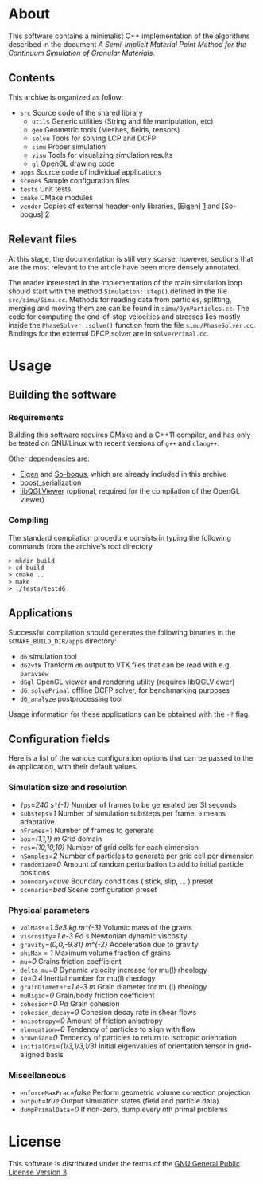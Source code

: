 
# About

This software contains a minimalist C++ implementation of the algorithms described in the document
*A Semi-Implicit Material Point Method for the Continuum Simulation of Granular Materials*.

## Contents

This archive is organized as follow:

  - `src`    Source code of the shared library
    - `utils`  Generic utilities (String and file manipulation, etc)
    - `geo`    Geometric tools (Meshes, fields, tensors)
    - `solve`  Tools for solving LCP and DCFP
	- `simu`   Proper simulation 
	- `visu`   Tools for visualizing simulation results
	- `gl`     OpenGL drawing code
  - `apps`   Source code of individual applications
  - `scenes` Sample configuration files
  - `tests`  Unit tests
  - `cmake`  CMake modules
  - `vendor` Copies of external header-only libraries, [Eigen] [1] and [So-bogus] [2] 


## Relevant files
At this stage, the documentation is still very scarse; however, sections
that are the most relevant to the article have been more densely annotated.

The reader interested in the implementation of the main simulation loop should start with the method `Simulation::step()` defined in the file `src/simu/Simu.cc`. 
Methods for reading data from particles, splitting, merging and moving them are can be found in `simu/DynParticles.cc`.
The code for computing the end-of-step velocities and stresses lies mostly inside
the `PhaseSolver::solve()` function from the file `simu/PhaseSolver.cc`.
Bindings for the external DFCP solver are in `solve/Primal.cc`.

# Usage

## Building the software

### Requirements
Building this software requires CMake and a C++11 compiler, and has
only be tested on GNU/Linux with recent versions of `g++` and `clang++`.

Other dependencies are:

  - [Eigen][1] and [So-bogus][2], which are already included in this archive
  - [boost\_serialization][3]
  - [libQGLViewer][4] (optional, required for the compilation of the OpenGL viewer)

### Compiling

The standard compilation procedure consists in typing the following
commands from the archive's root directory

	> mkdir build
	> cd build
	> cmake ..
	> make
	> ./tests/testd6

## Applications

Successful compilation should generates the following binaries in the `$CMAKE_BUILD_DIR/apps` directory:

  - `d6` simulation tool
  - `d62vtk` Tranform `d6` output to VTK files that can be read with e.g. `paraview`
  - `d6gl` OpenGL viewer and rendering utility (requires libQGLViewer)
  - `d6_solvePrimal` offline DCFP solver, for benchmarking purposes
  - `d6_analyze` postprocessing tool

Usage information for these applications can be obtained with the `-?` flag.

## Configuration fields

Here is a list of the various configuration options that can be passed to the `d6` application, with their default values.

### Simulation size and resolution

  - `fps`=*240 s^{-1}*  Number of frames to be generated per SI seconds
  - `substeps`=*1*      Number of simulation substeps per frame. `0` means adaptative.
  - `nFrames`=*1*       Number of frames to generate
  - `box`=*(1,1,1) m*   Grid domain
  - `res`=*(10,10,10)*  Number of grid cells for each dimension
  - `nSamples`=*2*      Number of particles to generate per grid cell per dimension
  - `randomize`=*0*     Amount of random perturbation to add to initial particle positions
  - `boundary`=*cuve*   Boundary conditions ( stick, slip, ... ) preset 
  - `scenario`=*bed*    Scene configuration preset

### Physical parameters

  - `volMass`=*1.5e3 kg.m^{-3}*     Volumic mass of the grains
  - `viscosity`=*1.e-3 Pa s*        Newtonian dynamic viscosity 
  - `gravity`=*(0,0,-9.81) m^{-2}*  Acceleration due to gravity
  - `phiMax` = *1*				    Maximum volume fraction of grains
  - `mu`=*0*                     Grains friction coefficient
  - `delta_mu`=*0*               Dynamic velocity increase for mu(I) rheology
  - `I0`=*0.4*                   Inertial number for mu(I) rheology
  - `grainDiameter`=*1.e-3 m*    Grain diameter for mu(I) rheology
  - `muRigid`=*0*				 Grain/body friction coefficient
  - `cohesion`=*0 Pa*		 Grain cohesion
  - `cohesion_decay`=*0*     Cohesion decay rate in shear flows
  - `anisotropy`=*0*         Amount of friction anisotropy
  - `elongation`=*0*         Tendency of particles to align with flow
  - `brownian`=*0*	         Tendency of particles to return to isotropic orientation
  - `initialOri`=*(1/3,1/3,1/3)* Initial eigenvalues of orientation tensor in grid-aligned basis

### Miscellaneous

  - `enforceMaxFrac`=*false*  Perform geometric volume correction projection
  - `output`=*true*       Output simulation states (field and particle data)
  - `dumpPrimalData`=*0*  If non-zero, dump every *n*th primal problems
  


# License

This software is distributed under the terms of the [GNU General Public License Version 3][5].

  [1]: http://eigen.tuxfamily.org     "Eigen, template library for linear algebra"
  [2]: http://gdaviet.fr/code/bogus   "So-bogus, Coulomb friction solver"
  [3]: http://www.boost.org/doc/libs/release/libs/serialization/ "Boost serialization library"
  [4]: http://libqglviewer.com        "Qt-base OpenGL viewer framework"
  [5]: http://www.gnu.org/licenses/gpl-3.0.en.html "GNU General Public License Version 3"
